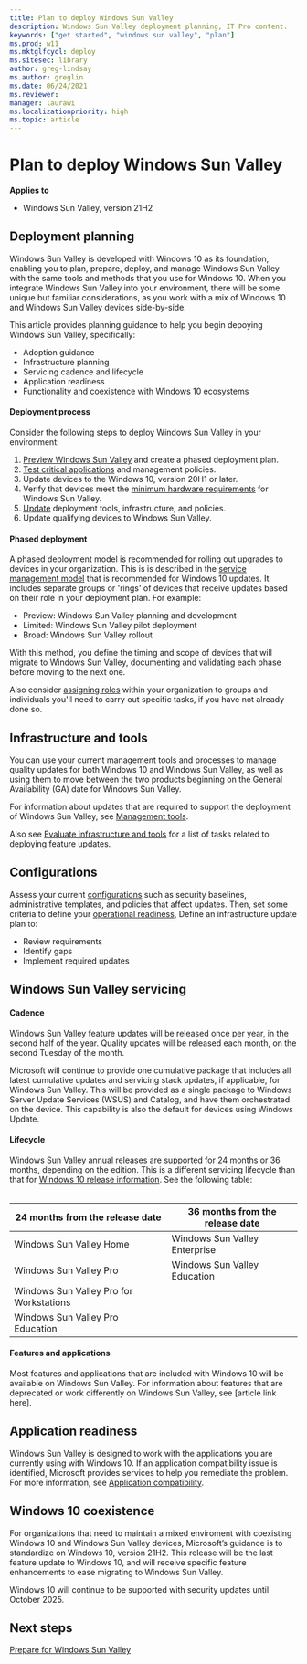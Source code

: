 ```yaml
---
title: Plan to deploy Windows Sun Valley
description: Windows Sun Valley deployment planning, IT Pro content.
keywords: ["get started", "windows sun valley", "plan"]
ms.prod: w11
ms.mktglfcycl: deploy
ms.sitesec: library
author: greg-lindsay
ms.author: greglin
ms.date: 06/24/2021
ms.reviewer: 
manager: laurawi
ms.localizationpriority: high
ms.topic: article
---
```


# Plan to deploy Windows Sun Valley

**Applies to**

-   Windows Sun Valley, version 21H2

## Deployment planning

Windows Sun Valley is developed with Windows 10 as its foundation, enabling you to plan, prepare, deploy, and manage Windows Sun Valley with the same tools and methods that you use for Windows 10. When you integrate Windows Sun Valley into your environment, there will be some unique but familiar considerations, as you work with a mix of Windows 10 and Windows Sun Valley devices side-by-side.

This article provides planning guidance to help you begin depoying Windows Sun Valley, specifically: 
 
   - Adoption guidance
   - Infrastructure planning
   - Servicing cadence and lifecycle 
   - Application readiness 
   - Functionality and coexistence with Windows 10 ecosystems 

#### Deployment process

Consider the following steps to deploy Windows Sun Valley in your environment:

1. [Preview Windows Sun Valley](windows-sv.md#how-to-get-windows-sun-valley) and create a phased deployment plan. 
2. [Test critical applications](windows-sv-prepare.md#application-compatibility) and management policies.
3. Update devices to the Windows 10, version 20H1 or later.
4. Verify that devices meet the [minimum hardware requirements](windows-sv-requirements.md#hardware-requirements) for Windows Sun Valley.
5. [Update](windows-sv-prepare.md#management-tools) deployment tools, infrastructure, and policies.
6. Update qualifying devices to Windows Sun Valley.

#### Phased deployment

A phased deployment model is recommended for rolling out upgrades to devices in your organization. This is is described in the [service management model](/windows/deployment/update/create-deployment-plan) that is recommended for Windows 10 updates. It includes separate groups or 'rings' of devices that receive updates based on their role in your deployment plan. For example:
- Preview: Windows Sun Valley planning and development
- Limited: Windows Sun Valley pilot deployment
- Broad: Windows Sun Valley rollout

With this method, you define the timing and scope of devices that will migrate to Windows Sun Valley, documenting and validating each phase before moving to the next one.

Also consider [assigning roles](/windows/deployment/update/plan-define-readiness) within your organization to groups and individuals you'll need to carry out specific tasks, if you have not already done so.

## Infrastructure and tools

You can use your current management tools and processes to manage quality updates for both Windows 10 and Windows Sun Valley, as well as using them to move between the two products beginning on the General Availability (GA) date for Windows Sun Valley. 

For information about updates that are required to support the deployment of Windows Sun Valley, see [Management tools](windows-sv-prepare.md#management-tools).

Also see [Evaluate infrastructure and tools](/windows/deployment/update/eval-infra-tools) for a list of tasks related to deploying feature updates. 

## Configurations

Assess your current [configurations](/windows/deployment/update/eval-infra-tools#configuration-updates) such as security baselines, administrative templates, and policies that affect updates. Then, set some criteria to define your [operational readiness](/windows/deployment/update/eval-infra-tools#define-operational-readiness-criteria), Define an infrastructure update plan to:
- Review requirements
- Identify gaps
- Implement required updates

## Windows Sun Valley servicing

#### Cadence

Windows Sun Valley feature updates will be released once per year, in the second half of the year. Quality updates will be released each month, on the second Tuesday of the month. 

Microsoft will continue to provide one cumulative package that includes all latest cumulative updates and servicing stack updates, if applicable, for Windows Sun Valley. This will be provided as a single package to Windows Server Update Services (WSUS) and Catalog, and have them orchestrated on the device. This capability is also the default for devices using Windows Update. 

#### Lifecycle

Windows Sun Valley annual releases are supported for 24 months or 36 months, depending on the edition. This is a different servicing lifecycle than that for [Windows 10 release information](/windows/release-health/release-information). See the following table:<br>&nbsp;<br>


| 24 months from the release date | 36 months from the release date |
| ------------------------------- | ------------------------------- |
| Windows Sun Valley Home | Windows Sun Valley Enterprise |
| Windows Sun Valley Pro | Windows Sun Valley Education |
| Windows Sun Valley Pro for Workstations |  |
| Windows Sun Valley Pro Education |  |

#### Features and applications

Most features and applications that are included with Windows 10 will be available on Windows Sun Valley. For information about features that are deprecated or work differently on Windows Sun Valley, see [article link here].

## Application readiness

Windows Sun Valley is designed to work with the applications you are currently using with Windows 10. If an application compatibility issue is identified, Microsoft provides services to help you remediate the problem. For more information, see [Application compatibility](windows-sv-prepare.md#application-compatibility).

## Windows 10 coexistence

For organizations that need to maintain a mixed enviroment with coexisting Windows 10 and Windows Sun Valley devices, Microsoft’s guidance is to standardize on Windows 10, version 21H2. This release will be the last feature update to Windows 10, and will receive specific feature enhancements to ease migrating to Windows Sun Valley. 

Windows 10 will continue to be supported with security updates until October 2025.

## Next steps

[Prepare for Windows Sun Valley](windows-sv-prepare.md)
